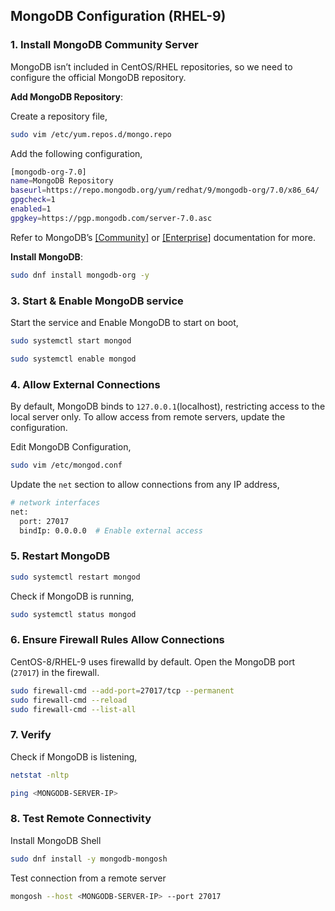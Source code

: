 ## MongoDB Configuration (RHEL-9)
### 1. Install MongoDB Community Server
MongoDB isn’t included in CentOS/RHEL repositories, so we need to configure the official MongoDB repository.

**Add MongoDB Repository**:

Create a repository file,
```sh
sudo vim /etc/yum.repos.d/mongo.repo
```
Add the following configuration,
```sh
[mongodb-org-7.0]
name=MongoDB Repository
baseurl=https://repo.mongodb.org/yum/redhat/9/mongodb-org/7.0/x86_64/
gpgcheck=1
enabled=1
gpgkey=https://pgp.mongodb.com/server-7.0.asc
```
Refer to MongoDB’s [[Community]](https://www.mongodb.com/docs/manual/tutorial/install-mongodb-on-red-hat/) or [[Enterprise]](https://www.mongodb.com/docs/manual/tutorial/install-mongodb-enterprise-on-red-hat/) documentation for more.

**Install MongoDB**:
```sh
sudo dnf install mongodb-org -y 
```

### 3. Start & Enable MongoDB service
Start the service and Enable MongoDB to start on boot,
```sh
sudo systemctl start mongod
```
```sh
sudo systemctl enable mongod
```
### 4. Allow External Connections
By default, MongoDB binds to `127.0.0.1`(localhost), restricting access to the local server only. To allow access from remote servers, update the configuration.

Edit MongoDB Configuration,
```sh
sudo vim /etc/mongod.conf
```
Update the `net` section to allow connections from any IP address,
```sh
# network interfaces
net:
  port: 27017
  bindIp: 0.0.0.0  # Enable external access
```

### 5. Restart MongoDB
```sh
sudo systemctl restart mongod
```
Check if MongoDB is running,
```sh
sudo systemctl status mongod
```

### 6. Ensure Firewall Rules Allow Connections
CentOS-8/RHEL-9 uses firewalld by default. Open the MongoDB port (`27017`) in the firewall.
```sh
sudo firewall-cmd --add-port=27017/tcp --permanent
sudo firewall-cmd --reload
sudo firewall-cmd --list-all
```

### 7. Verify 
Check if MongoDB is listening,
```sh
netstat -nltp
```
```sh
ping <MONGODB-SERVER-IP>
```

### 8. Test Remote Connectivity
Install MongoDB Shell
```sh
sudo dnf install -y mongodb-mongosh
```
Test connection from a remote server
```sh
mongosh --host <MONGODB-SERVER-IP> --port 27017
```